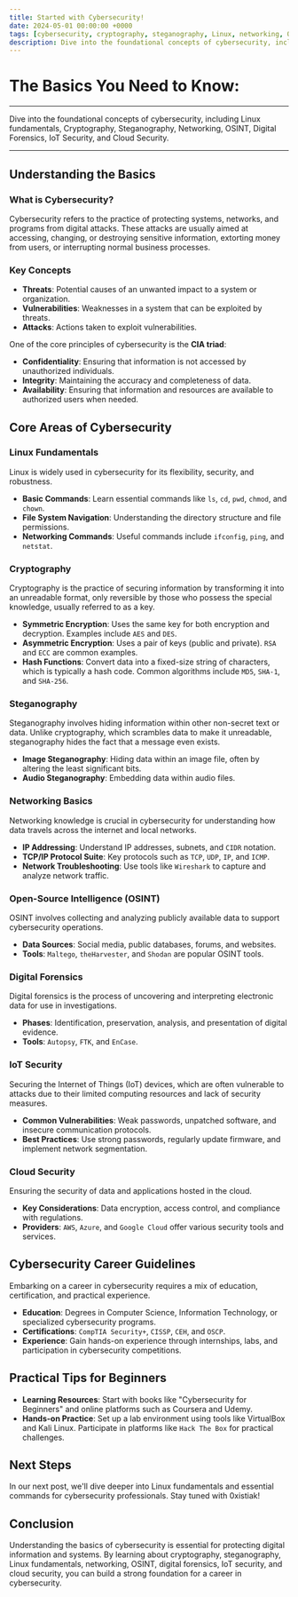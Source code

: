```yaml
---
title: Started with Cybersecurity!
date: 2024-05-01 00:00:00 +0000
tags: [cybersecurity, cryptography, steganography, Linux, networking, OSINT, digital forensics, IoT security, cloud security, career]
description: Dive into the foundational concepts of cybersecurity, including Linux fundamentals, Cryptography, Steganography, Networking, OSINT, Digital Forensics, IoT Security, and Cloud Security.
---
```


# The Basics You Need to Know:

<hr>
Dive into the foundational concepts of cybersecurity, including Linux fundamentals, Cryptography, Steganography, Networking, OSINT, Digital Forensics, IoT Security, and Cloud Security.
<hr>

## Understanding the Basics

### What is Cybersecurity?
Cybersecurity refers to the practice of protecting systems, networks, and programs from digital attacks. These attacks are usually aimed at accessing, changing, or destroying sensitive information, extorting money from users, or interrupting normal business processes.

### Key Concepts
- **Threats**: Potential causes of an unwanted impact to a system or organization.
- **Vulnerabilities**: Weaknesses in a system that can be exploited by threats.
- **Attacks**: Actions taken to exploit vulnerabilities.

One of the core principles of cybersecurity is the **CIA triad**:
- **Confidentiality**: Ensuring that information is not accessed by unauthorized individuals.
- **Integrity**: Maintaining the accuracy and completeness of data.
- **Availability**: Ensuring that information and resources are available to authorized users when needed.

## Core Areas of Cybersecurity

### Linux Fundamentals
Linux is widely used in cybersecurity for its flexibility, security, and robustness.

- **Basic Commands**: Learn essential commands like `ls`, `cd`, `pwd`, `chmod`, and `chown`.
- **File System Navigation**: Understanding the directory structure and file permissions.
- **Networking Commands**: Useful commands include `ifconfig`, `ping`, and `netstat`.

### Cryptography
Cryptography is the practice of securing information by transforming it into an unreadable format, only reversible by those who possess the special knowledge, usually referred to as a key.

- **Symmetric Encryption**: Uses the same key for both encryption and decryption. Examples include `AES` and `DES`.
- **Asymmetric Encryption**: Uses a pair of keys (public and private). `RSA` and `ECC` are common examples.
- **Hash Functions**: Convert data into a fixed-size string of characters, which is typically a hash code. Common algorithms include `MD5`, `SHA-1`, and `SHA-256`.

### Steganography
Steganography involves hiding information within other non-secret text or data. Unlike cryptography, which scrambles data to make it unreadable, steganography hides the fact that a message even exists.

- **Image Steganography**: Hiding data within an image file, often by altering the least significant bits.
- **Audio Steganography**: Embedding data within audio files.

### Networking Basics
Networking knowledge is crucial in cybersecurity for understanding how data travels across the internet and local networks.

- **IP Addressing**: Understand IP addresses, subnets, and `CIDR` notation.
- **TCP/IP Protocol Suite**: Key protocols such as `TCP`, `UDP`, `IP`, and `ICMP`.
- **Network Troubleshooting**: Use tools like `Wireshark` to capture and analyze network traffic.

### Open-Source Intelligence (OSINT)
OSINT involves collecting and analyzing publicly available data to support cybersecurity operations.

- **Data Sources**: Social media, public databases, forums, and websites.
- **Tools**: `Maltego`, `theHarvester`, and `Shodan` are popular OSINT tools.

### Digital Forensics
Digital forensics is the process of uncovering and interpreting electronic data for use in investigations.

- **Phases**: Identification, preservation, analysis, and presentation of digital evidence.
- **Tools**: `Autopsy`, `FTK`, and `EnCase`.

### IoT Security
Securing the Internet of Things (IoT) devices, which are often vulnerable to attacks due to their limited computing resources and lack of security measures.

- **Common Vulnerabilities**: Weak passwords, unpatched software, and insecure communication protocols.
- **Best Practices**: Use strong passwords, regularly update firmware, and implement network segmentation.

### Cloud Security
Ensuring the security of data and applications hosted in the cloud.

- **Key Considerations**: Data encryption, access control, and compliance with regulations.
- **Providers**: `AWS`, `Azure`, and `Google Cloud` offer various security tools and services.

## Cybersecurity Career Guidelines
Embarking on a career in cybersecurity requires a mix of education, certification, and practical experience.

- **Education**: Degrees in Computer Science, Information Technology, or specialized cybersecurity programs.
- **Certifications**: `CompTIA Security+`, `CISSP`, `CEH`, and `OSCP`.
- **Experience**: Gain hands-on experience through internships, labs, and participation in cybersecurity competitions.

## Practical Tips for Beginners
- **Learning Resources**: Start with books like "Cybersecurity for Beginners" and online platforms such as Coursera and Udemy.
- **Hands-on Practice**: Set up a lab environment using tools like VirtualBox and Kali Linux. Participate in platforms like `Hack The Box` for practical challenges.

## Next Steps
In our next post, we'll dive deeper into Linux fundamentals and essential commands for cybersecurity professionals. Stay tuned with 0xistiak!

## Conclusion
Understanding the basics of cybersecurity is essential for protecting digital information and systems. By learning about cryptography, steganography, Linux fundamentals, networking, OSINT, digital forensics, IoT security, and cloud security, you can build a strong foundation for a career in cybersecurity.

<!-- 
Comment out this image section for future addition 
<figure>
<img src="/dir/img.png" alt="aboutimage">
<figcaption>Fig 6. this is a img.</figcaption>
</figure> 
-->
